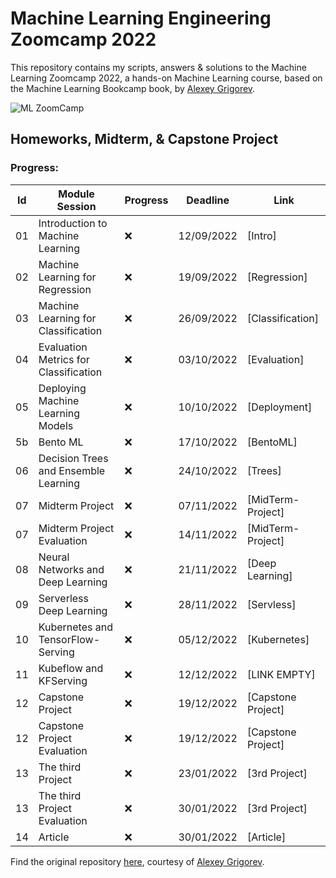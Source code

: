 # Machine Learning Engineering Zoomcamp 2022

This repository contains my scripts, answers & solutions to the Machine Learning Zoomcamp 2022, a hands-on 
Machine Learning course, based on the Machine Learning Bookcamp book, by [Alexey Grigorev](https://github.com/alexeygrigorev).

![ML ZoomCamp](https://github.com/alexeygrigorev/mlbookcamp-code/raw/master/images/zoomcamp.jpg)

## Homeworks, Midterm, & Capstone Project
### Progress:
| Id | Module Session                                | Progress | Deadline    | Link               | 
|----|-----------------------------------------------|---------|--------------|--------------------|
|01  | Introduction to Machine Learning              | :x:    | 12/09/2022   | [Intro] |
|02  | Machine Learning for Regression               | :x:    | 19/09/2022   | [Regression]|
|03  | Machine Learning for Classification           | :x:    | 26/09/2022   | [Classification]|
|04  | Evaluation Metrics for Classification         | :x:    | 03/10/2022   | [Evaluation]|
|05  | Deploying Machine Learning Models             | :x:    | 10/10/2022   | [Deployment]|
|5b  | Bento ML                                      | :x:    | 17/10/2022   | [BentoML]|
|06  | Decision Trees and Ensemble Learning          | :x:    | 24/10/2022   | [Trees]|
|07  | Midterm Project                               | :x:    | 07/11/2022   | [MidTerm-Project]|
|07  | Midterm Project Evaluation                    | :x:    | 14/11/2022   | [MidTerm-Project]|
|08  | Neural Networks and Deep Learning             | :x:    | 21/11/2022   | [Deep Learning]|
|09  | Serverless Deep Learning                      | :x:    | 28/11/2022   | [Servless]|
|10  | Kubernetes and TensorFlow-Serving             | :x:    | 05/12/2022   | [Kubernetes]|
|11  | Kubeflow and KFServing                        | :x:    | 12/12/2022   | [LINK EMPTY]|
|12  | Capstone Project                              | :x:    | 19/12/2022   | [Capstone Project]|
|12  | Capstone Project Evaluation                   | :x:    | 19/12/2022   | [Capstone Project]|
|13  | The third Project                             | :x:    | 23/01/2022   | [3rd Project]|
|13  | The third Project Evaluation                  | :x:    | 30/01/2022   | [3rd Project]|
|14  | Article                                       | :x:     | 30/01/2022   | [Article]|

Find the original repository [here](https://github.com/alexeygrigorev/mlbookcamp-code/tree/master/course-zoomcamp), courtesy of [Alexey Grigorev](https://github.com/alexeygrigorev).